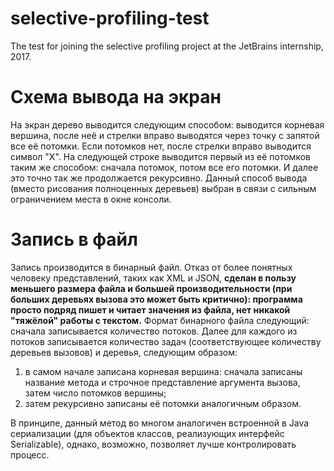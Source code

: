 # selective-profiling-test
The test for joining the selective profiling project at the JetBrains internship, 2017.

# Схема вывода на экран
На экран дерево выводится следующим способом: выводится корневая вершина, после неё и стрелки вправо выводятся через точку с запятой все её потомки. Если потомков нет, после стрелки вправо выводится символ "X".
На следующей строке выводится первый из её потомков таким же способом: сначала потомок, потом все его потомки.
И далее это точно так же продолжается рекурсивно.
Данный способ вывода (вместо рисования полноценных деревьев) выбран в связи с сильным ограничением места в окне консоли.

# Запись в файл
Запись производится в бинарный файл. Отказ от более понятных человеку представлений, таких как XML и JSON, **сделан в пользу меньшего размера файла и большей производительности (при больших деревьях вызова это может быть критично):
программа просто подряд пишет и читает значения из файла, нет никакой "тяжёлой" работы с текстом.**
Формат бинарного файла следующий: сначала записывается количество потоков. Далее для каждого из потоков записывается количество задач (соответствующее количеству деревьев вызовов) и деревья, следующим образом:
1) в самом начале записана корневая вершина: сначала записаны название метода и строчное представление аргумента вызова, затем число потомков вершины;
2) затем рекурсивно записаны её потомки аналогичным образом.

В принципе, данный метод во многом аналогичен встроенной в Java сериализации (для объектов классов, реализующих интерфейс Serializable), однако, возможно, позволяет лучше контролировать процесс.
